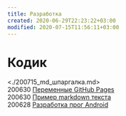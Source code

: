 ```yaml
---
title: Разработка
created: 2020-06-29T22:23:22+03:00
modified: 2020-07-15T11:56:11+03:00
---
```


# Кодик

<./200715_md_шпаргалка.md>  
200630 [Переменные GitHub Pages](./200630-gh-pages-vars.md)  
200630 [Пример markdown текста](./200630-md-example.md)  
200628 [Разработка прог Android](200628_android_разработка.md)